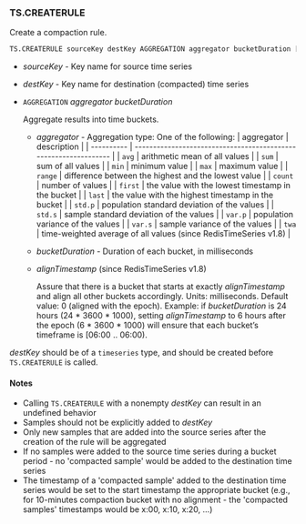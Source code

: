 ### TS.CREATERULE

Create a compaction rule.

```sql
TS.CREATERULE sourceKey destKey AGGREGATION aggregator bucketDuration [alignTimestamp]
```

- _sourceKey_ - Key name for source time series
- _destKey_ - Key name for destination (compacted) time series
- `AGGREGATION` _aggregator_ _bucketDuration_

   Aggregate results into time buckets.
  - _aggregator_ - Aggregation type: One of the following:
    | aggregator | description                                                      |
    | ---------- | ---------------------------------------------------------------- |
    | `avg`      | arithmetic mean of all values                                    |
    | `sum`      | sum of all values                                                |
    | `min`      | minimum value                                                    |
    | `max`      | maximum value                                                    |
    | `range`    | difference between the highest and the lowest value              |
    | `count`    | number of values                                                 |
    | `first`    | the value with the lowest timestamp in the bucket                |
    | `last`     | the value with the highest timestamp in the bucket               |
    | `std.p`    | population standard deviation of the values                      |
    | `std.s`    | sample standard deviation of the values                          |
    | `var.p`    | population variance of the values                                |
    | `var.s`    | sample variance of the values                                    |
    | `twa`      | time-weighted average of all values (since RedisTimeSeries v1.8) |
    
  - _bucketDuration_ - Duration of each bucket, in milliseconds

  - _alignTimestamp_ (since RedisTimeSeries v1.8)

    Assure that there is a bucket that starts at exactly _alignTimestamp_ and align all other buckets accordingly. Units: milliseconds. Default value: 0 (aligned with the epoch). Example: if _bucketDuration_ is 24 hours (24 * 3600 * 1000), setting _alignTimestamp_ to 6 hours after the epoch (6 * 3600 * 1000) will ensure that each bucket’s timeframe is [06:00 .. 06:00).

_destKey_ should be of a `timeseries` type, and should be created before `TS.CREATERULE` is called. 

#### Notes

- Calling `TS.CREATERULE` with a nonempty _destKey_ can result in an undefined behavior
- Samples should not be explicitly added to _destKey_
- Only new samples that are added into the source series after the creation of the rule will be aggregated
- If no samples were added to the source time series during a bucket period - no 'compacted sample' would be added to the destination time series
- The timestamp of a 'compacted sample' added to the destination time series would be set to the start timestamp the appropriate bucket (e.g., for 10-minutes compaction bucket with no alignment - the 'compacted samples' timestamps would be x:00, x:10, x:20, ...) 

